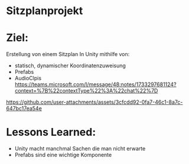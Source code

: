 # Sitzplanprojekt
##
# Ziel:
Erstellung von einem Sitzplan In Unity mithilfe von:
- statisch, dynamischer Koordinatenzuweisung
- Prefabs
- AudioClpis
https://teams.microsoft.com/l/message/48:notes/1733297681124?context=%7B%22contextType%22%3A%22chat%22%7D

https://github.com/user-attachments/assets/3cfcdd92-0fa7-46c1-8a7c-647bc17ea54e

# Lessons Learned:
- Unity macht manchmal Sachen die man nicht erwarte
- Prefabs sind eine wichtige Komponente